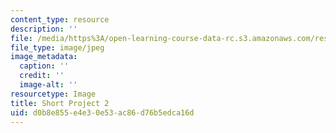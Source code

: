 ```yaml
---
content_type: resource
description: ''
file: /media/https%3A/open-learning-course-data-rc.s3.amazonaws.com/res-3-002-collaborative-design-and-creative-expression-with-arduino-microcontrollers-january-iap-2017/d0b8e855e4e30e53ac86d76b5edca16d_SP2.jpg
file_type: image/jpeg
image_metadata:
  caption: ''
  credit: ''
  image-alt: ''
resourcetype: Image
title: Short Project 2
uid: d0b8e855-e4e3-0e53-ac86-d76b5edca16d
---
```

